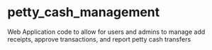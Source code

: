 # petty_cash_management
Web Application code to allow for users and admins to manage add receipts, approve transactions, and report petty cash transfers
